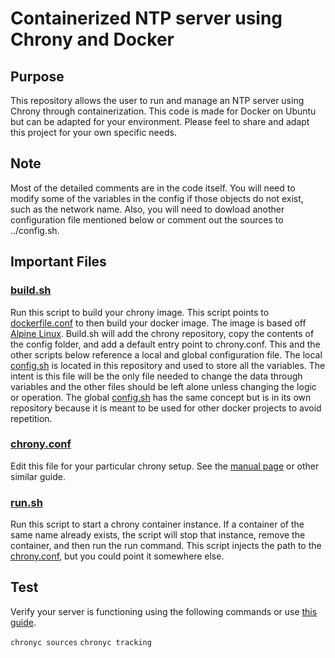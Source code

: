 
# Containerized NTP server using Chrony and Docker

## Purpose
This repository allows the user to run and manage an NTP server using Chrony through containerization. This code is made for Docker on Ubuntu but can be adapted for your environment. Please feel to share and adapt this project for your own specific needs.

## Note
Most of the detailed comments are in the code itself. You will need to modify some of the variables in the config if those objects do not exist, such as the network name. Also, you will need to dowload another configuration file mentioned below or comment out the sources to ../config.sh.

## Important Files
### [build.sh](https://github.com/notarobot767/ntp-chrony/blob/master/build.sh)
Run this script to build your chrony image. This script points to [dockerfile.conf](https://github.com/notarobot767/ntp-chrony/blob/master/dockerfile.conf) to then build your docker image. The image is based off [Alpine Linux](https://hub.docker.com/_/alpine). Build.sh will add the chrony repository, copy the contents of the config folder, and add a default entry point to chrony.conf. This and the other scripts below reference a local and global configuration file. The local [config.sh](https://github.com/notarobot767/ntp-chrony/blob/master/config/config.conf) is located in this repository and used to store all the variables. The intent is this file will be the only file needed to change the data through variables and the other files should be left alone unless changing the logic or operation. The global [config.sh](https://github.com/notarobot767/global_config) has the same concept but is in its own repository because it is meant to be used for other docker projects to avoid repetition.

### [chrony.conf](https://github.com/notarobot767/ntp-chrony/blob/master/config/chrony.conf)
Edit this file for your particular chrony setup. See the [manual page](https://chrony.tuxfamily.org/doc/4.0/chrony.conf.html) or other similar guide.

### [run.sh](https://github.com/notarobot767/ntp-chrony/blob/master/run.sh)
Run this script to start a chrony container instance. If a container of the same name already exists, the script will stop that instance, remove the container, and then run the run command. This script injects the path to the [chrony.conf](https://github.com/notarobot767/ntp-chrony/blob/master/config/chrony.conf), but you could point it somewhere else. 

## Test
Verify your server is functioning using the following commands or use [this guide](https://chrony.tuxfamily.org/doc/4.0/chronyc.html).

`chronyc sources`
`chronyc tracking`
